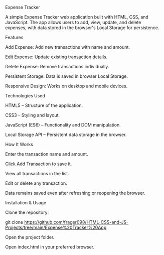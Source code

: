 Expense Tracker

A simple Expense Tracker web application built with HTML, CSS, and JavaScript.
The app allows users to add, view, update, and delete expenses, with data stored in the browser's Local Storage for persistence.

Features

Add Expense: Add new transactions with name and amount.

Edit Expense: Update existing transaction details.

Delete Expense: Remove transactions individually.

Persistent Storage: Data is saved in browser Local Storage.

Responsive Design: Works on desktop and mobile devices.

Technologies Used

HTML5 – Structure of the application.

CSS3 – Styling and layout.

JavaScript (ES6) – Functionality and DOM manipulation.

Local Storage API – Persistent data storage in the browser.

How It Works

Enter the transaction name and amount.

Click Add Transaction to save it.

View all transactions in the list.

Edit or delete any transaction.

Data remains saved even after refreshing or reopening the browser.

Installation & Usage

Clone the repository:

git clone https://github.com/frager098/HTML-CSS-and-JS-Projects/tree/main/Expense%20Tracker%20App
 

Open the project folder.

Open index.html in your preferred browser.